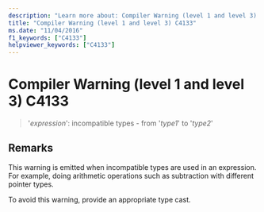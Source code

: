 ```yaml
---
description: "Learn more about: Compiler Warning (level 1 and level 3) C4133"
title: "Compiler Warning (level 1 and level 3) C4133"
ms.date: "11/04/2016"
f1_keywords: ["C4133"]
helpviewer_keywords: ["C4133"]
---
```

# Compiler Warning (level 1 and level 3) C4133

> '*expression*': incompatible types - from '*type1*' to '*type2*'

## Remarks

This warning is emitted when incompatible types are used in an expression. For example, doing arithmetic operations such as subtraction with different pointer types.

To avoid this warning, provide an appropriate type cast.
